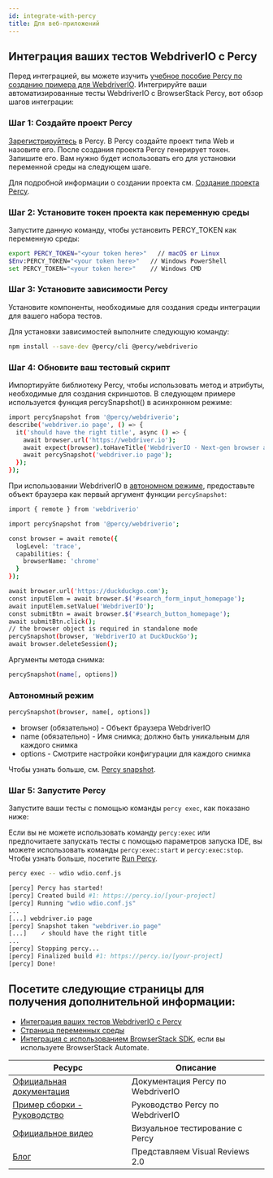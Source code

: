 ```yaml
---
id: integrate-with-percy
title: Для веб-приложений
---
```


## Интеграция ваших тестов WebdriverIO с Percy

Перед интеграцией, вы можете изучить [учебное пособие Percy по созданию примера для WebdriverIO](https://www.browserstack.com/docs/percy/sample-build/webdriverio/?utm_source=webdriverio&utm_medium=partnered&utm_campaign=documentation).
Интегрируйте ваши автоматизированные тесты WebdriverIO с BrowserStack Percy, вот обзор шагов интеграции:

### Шаг 1: Создайте проект Percy
[Зарегистрируйтесь](https://percy.io/signup/?utm_source=webdriverio&utm_medium=partnered&utm_campaign=documentation) в Percy. В Percy создайте проект типа Web и назовите его. После создания проекта Percy генерирует токен. Запишите его. Вам нужно будет использовать его для установки переменной среды на следующем шаге.

Для подробной информации о создании проекта см. [Создание проекта Percy](https://www.browserstack.com/docs/percy/get-started/create-project/?utm_source=webdriverio&utm_medium=partnered&utm_campaign=documentation).

### Шаг 2: Установите токен проекта как переменную среды

Запустите данную команду, чтобы установить PERCY_TOKEN как переменную среды:

```sh
export PERCY_TOKEN="<your token here>"   // macOS or Linux
$Env:PERCY_TOKEN="<your token here>"   // Windows PowerShell
set PERCY_TOKEN="<your token here>"    // Windows CMD
```

### Шаг 3: Установите зависимости Percy

Установите компоненты, необходимые для создания среды интеграции для вашего набора тестов.

Для установки зависимостей выполните следующую команду:

```sh
npm install --save-dev @percy/cli @percy/webdriverio
```

### Шаг 4: Обновите ваш тестовый скрипт

Импортируйте библиотеку Percy, чтобы использовать метод и атрибуты, необходимые для создания скриншотов.
В следующем примере используется функция percySnapshot() в асинхронном режиме:

```sh
import percySnapshot from '@percy/webdriverio';
describe('webdriver.io page', () => {
  it('should have the right title', async () => {
    await browser.url('https://webdriver.io');
    await expect(browser).toHaveTitle('WebdriverIO · Next-gen browser and mobile automation test framework for Node.js');
    await percySnapshot('webdriver.io page');
  });
});
```

При использовании WebdriverIO в [автономном режиме](https://webdriver.io/docs/setuptypes.html/?utm_source=webdriverio&utm_medium=partnered&utm_campaign=documentation), предоставьте объект браузера как первый аргумент функции `percySnapshot`:

```sh
import { remote } from 'webdriverio'

import percySnapshot from '@percy/webdriverio';

const browser = await remote({
  logLevel: 'trace',
  capabilities: {
    browserName: 'chrome'
  }
});

await browser.url('https://duckduckgo.com');
const inputElem = await browser.$('#search_form_input_homepage');
await inputElem.setValue('WebdriverIO');
const submitBtn = await browser.$('#search_button_homepage');
await submitBtn.click();
// the browser object is required in standalone mode
percySnapshot(browser, 'WebdriverIO at DuckDuckGo');
await browser.deleteSession();
```
Аргументы метода снимка:

```sh
percySnapshot(name[, options])
```
### Автономный режим

```sh
percySnapshot(browser, name[, options])
```

- browser (обязательно) - Объект браузера WebdriverIO
- name (обязательно) - Имя снимка; должно быть уникальным для каждого снимка
- options - Смотрите настройки конфигурации для каждого снимка

Чтобы узнать больше, см. [Percy snapshot](https://www.browserstack.com/docs/percy/take-percy-snapshots/overview/?utm_source=webdriverio&utm_medium=partnered&utm_campaign=documentation).

### Шаг 5: Запустите Percy
Запустите ваши тесты с помощью команды `percy exec`, как показано ниже:

Если вы не можете использовать команду `percy:exec` или предпочитаете запускать тесты с помощью параметров запуска IDE, вы можете использовать команды `percy:exec:start` и `percy:exec:stop`. Чтобы узнать больше, посетите [Run Percy](https://www.browserstack.com/docs/percy/integrate/webdriverio/?utm_source=webdriverio&utm_medium=partnered&utm_campaign=documentation).

```sh
percy exec -- wdio wdio.conf.js
```

```sh
[percy] Percy has started!
[percy] Created build #1: https://percy.io/[your-project]
[percy] Running "wdio wdio.conf.js"
...
[...] webdriver.io page
[percy] Snapshot taken "webdriver.io page"
[...]    ✓ should have the right title
...
[percy] Stopping percy...
[percy] Finalized build #1: https://percy.io/[your-project]
[percy] Done!

```

## Посетите следующие страницы для получения дополнительной информации:
- [Интеграция ваших тестов WebdriverIO с Percy](https://www.browserstack.com/docs/percy/integrate/webdriverio/?utm_source=webdriverio&utm_medium=partnered&utm_campaign=documentation)
- [Страница переменных среды](https://www.browserstack.com/docs/percy/get-started/set-env-var/?utm_source=webdriverio&utm_medium=partnered&utm_campaign=documentation)
- [Интеграция с использованием BrowserStack SDK](https://www.browserstack.com/docs/percy/integrate-bstack-sdk/webdriverio/?utm_source=webdriverio&utm_medium=partnered&utm_campaign=documentation), если вы используете BrowserStack Automate.


| Ресурс                                                                                                                                                              | Описание                          |
|---------------------------------------------------------------------------------------------------------------------------------------------------------------------|-----------------------------------|
| [Официальная документация](https://www.browserstack.com/docs/percy/integrate/webdriverio/?utm_source=webdriverio&utm_medium=partnered&utm_campaign=documentation)   | Документация Percy по WebdriverIO |
| [Пример сборки - Руководство](https://www.browserstack.com/docs/percy/sample-build/webdriverio/?utm_source=webdriverio&utm_medium=partnered&utm_campaign=documentation) | Руководство Percy по WebdriverIO  |
| [Официальное видео](https://youtu.be/1Sr_h9_3MI0/?utm_source=webdriverio&utm_medium=partnered&utm_campaign=documentation)                                            | Визуальное тестирование с Percy   |
| [Блог](https://www.browserstack.com/blog/introducing-visual-reviews-2-0/?utm_source=webdriverio&utm_medium=partnered&utm_campaign=documentation)                      | Представляем Visual Reviews 2.0   |
```